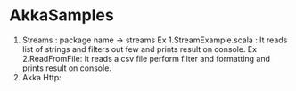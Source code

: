 # AkkaSamples
1. Streams : package name -> streams
 Ex 1.StreamExample.scala : It reads list of strings and filters out few and prints result on console.
 Ex 2.ReadFromFile: It reads a csv file perform filter and formatting and prints result on console.
2. Akka Http: 

